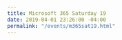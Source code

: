 ```yaml
---
title: Microsoft 365 Saturday 19
date: 2019-04-01 23:26:00 -04:00
permalink: "/events/m365sat19.html"
---
```


